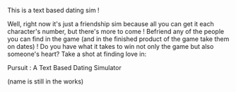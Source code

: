This is a text based dating sim !

Well, right now it's just a friendship sim because all you can get it each character's number, but there's more to come !
Befriend any of the people you can find in the game (and in the finished product of the game take them on dates) !
Do you have what it takes to win not only the game but also someone's heart?
Take a shot at finding love in:

Pursuit : A Text Based Dating Simulator

(name is still in the works)